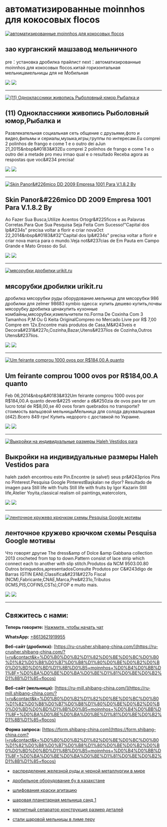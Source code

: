 # автоматизированные moinnhos для кокосовых flocos

<a href="https://swt.shibang-china.com/?n=lxq&l=ru&img&k=%D0%B0%D0%B2%D1%82%D0%BE%D0%BC%D0%B0%D1%82%D0%B8%D0%B7%D0%B8%D1%80%D0%BE%D0%B2%D0%B0%D0%BD%D0%BD%D1%8B%D0%B5+moinnhos+%D0%B4%D0%BB%D1%8F+%D0%BA%D0%BE%D0%BA%D0%BE%D1%81%D0%BE%D0%B2%D1%8B%D1%85+flocos" target="_blank">![автоматизированные moinnhos для кокосовых flocos](http://static.shibang-china.com/all-800x300/815.jpg)</a>

## зао курганский машзавод мельничного
pre：установка дробилка прайлист next：автоматизированные moinnhos для кокосовых flocos.китай горизонтальная мельницамельницы для не Мобильная


<a href="https://whatsapp.shibangsoft.com/WhatsApp.php" target="_blank" title="WhatsApp">![](http://static.shibang-china.com/icon/whatsapp.png)</a> <a href="https://swt.shibang-china.com/?n=lxq&l=ru&icon&k=%D0%B0%D0%B2%D1%82%D0%BE%D0%BC%D0%B0%D1%82%D0%B8%D0%B7%D0%B8%D1%80%D0%BE%D0%B2%D0%B0%D0%BD%D0%BD%D1%8B%D0%B5+moinnhos+%D0%B4%D0%BB%D1%8F+%D0%BA%D0%BE%D0%BA%D0%BE%D1%81%D0%BE%D0%B2%D1%8B%D1%85+flocos" target="_blank">![](http://static.shibang-china.com/icon/chat-ru.png)</a>

---

<a href="https://swt.shibang-china.com/?n=lxq&l=ru&img&k=%D0%B0%D0%B2%D1%82%D0%BE%D0%BC%D0%B0%D1%82%D0%B8%D0%B7%D0%B8%D1%80%D0%BE%D0%B2%D0%B0%D0%BD%D0%BD%D1%8B%D0%B5+moinnhos+%D0%B4%D0%BB%D1%8F+%D0%BA%D0%BE%D0%BA%D0%BE%D1%81%D0%BE%D0%B2%D1%8B%D1%85+flocos" target="_blank">![(11) Одноклассники живопись Рыболовный юмор,Рыбалка и](http://static.shibang-china.com/all-800x300/330.jpg)</a>

## (11) Одноклассники живопись Рыболовный юмор,Рыбалка и
Развлекательная социальная сеть общение с друзьями,фото и видео,фильмы и сериалы,музыка,игры,группы по интересам.Eu comprei 2 polinhos de frango e come 1 e o outro dei aJun 21,2015&nbsp&#0183&#32Eu comprei 2 polinhos de frango e come 1 e o outro dei a metade pro meu irmao qual e o resultado Receba agora as respostas que voc&#234 precisa!


<a href="https://whatsapp.shibangsoft.com/WhatsApp.php" target="_blank" title="WhatsApp">![](http://static.shibang-china.com/icon/whatsapp.png)</a> <a href="https://swt.shibang-china.com/?n=lxq&l=ru&icon&k=%D0%B0%D0%B2%D1%82%D0%BE%D0%BC%D0%B0%D1%82%D0%B8%D0%B7%D0%B8%D1%80%D0%BE%D0%B2%D0%B0%D0%BD%D0%BD%D1%8B%D0%B5+moinnhos+%D0%B4%D0%BB%D1%8F+%D0%BA%D0%BE%D0%BA%D0%BE%D1%81%D0%BE%D0%B2%D1%8B%D1%85+flocos" target="_blank">![](http://static.shibang-china.com/icon/chat-ru.png)</a>

---

<a href="https://swt.shibang-china.com/?n=lxq&l=ru&img&k=%D0%B0%D0%B2%D1%82%D0%BE%D0%BC%D0%B0%D1%82%D0%B8%D0%B7%D0%B8%D1%80%D0%BE%D0%B2%D0%B0%D0%BD%D0%BD%D1%8B%D0%B5+moinnhos+%D0%B4%D0%BB%D1%8F+%D0%BA%D0%BE%D0%BA%D0%BE%D1%81%D0%BE%D0%B2%D1%8B%D1%85+flocos" target="_blank">![Skin Panor&#226mico DD 2009‏ Empresa 1001 Para V.1.8.2 By](http://static.shibang-china.com/all-800x300/632.jpg)</a>

## Skin Panor&#226mico DD 2009‏ Empresa 1001 Para V.1.8.2 By
Ao Fazer Sua Busca,Utilize Acentos Ortogr&#225ficos e as Palavras Corretas.Para Que Sua Pesquisa Seja Feita Com Sucesso!"Capital dos Ip&#234s" precisa voltar a florir e criar novaOct 22,2014&nbsp&#0183&#32"Capital dos Ip&#234s" precisa voltar a florir e criar nova marca para o mundo.Veja not&#237cias de Em Pauta em Campo Grande e Mato Grosso do Sul.


<a href="https://whatsapp.shibangsoft.com/WhatsApp.php" target="_blank" title="WhatsApp">![](http://static.shibang-china.com/icon/whatsapp.png)</a> <a href="https://swt.shibang-china.com/?n=lxq&l=ru&icon&k=%D0%B0%D0%B2%D1%82%D0%BE%D0%BC%D0%B0%D1%82%D0%B8%D0%B7%D0%B8%D1%80%D0%BE%D0%B2%D0%B0%D0%BD%D0%BD%D1%8B%D0%B5+moinnhos+%D0%B4%D0%BB%D1%8F+%D0%BA%D0%BE%D0%BA%D0%BE%D1%81%D0%BE%D0%B2%D1%8B%D1%85+flocos" target="_blank">![](http://static.shibang-china.com/icon/chat-ru.png)</a>

---

<a href="https://swt.shibang-china.com/?n=lxq&l=ru&img&k=%D0%B0%D0%B2%D1%82%D0%BE%D0%BC%D0%B0%D1%82%D0%B8%D0%B7%D0%B8%D1%80%D0%BE%D0%B2%D0%B0%D0%BD%D0%BD%D1%8B%D0%B5+moinnhos+%D0%B4%D0%BB%D1%8F+%D0%BA%D0%BE%D0%BA%D0%BE%D1%81%D0%BE%D0%B2%D1%8B%D1%85+flocos" target="_blank">![мясорубки дробилки urikit.ru](http://static.shibang-china.com/all-800x300/354.jpg)</a>

## мясорубки дробилки urikit.ru
дробилка мясорубки руды оборудование.мельница для мясорубки 986 дробилки для zelmer 98683 symbio одесса: купить дешево купить,почвы мясорубку дробилка ценакупить кухонные комбайны,мясорубки,измельчители по.Forma De Coxinha Com 3 Tamanhos P,M Ou G Keita OriginalCompreo no Mercado Livre por R$ 7,00 Compre em 12x.Encontre mais produtos de Casa,M&#243veis e Decora&#231&#227o,Cozinha,Bazar,Utens&#237lios de Cozinha,Outros Utens&#237lios.


<a href="https://whatsapp.shibangsoft.com/WhatsApp.php" target="_blank" title="WhatsApp">![](http://static.shibang-china.com/icon/whatsapp.png)</a> <a href="https://swt.shibang-china.com/?n=lxq&l=ru&icon&k=%D0%B0%D0%B2%D1%82%D0%BE%D0%BC%D0%B0%D1%82%D0%B8%D0%B7%D0%B8%D1%80%D0%BE%D0%B2%D0%B0%D0%BD%D0%BD%D1%8B%D0%B5+moinnhos+%D0%B4%D0%BB%D1%8F+%D0%BA%D0%BE%D0%BA%D0%BE%D1%81%D0%BE%D0%B2%D1%8B%D1%85+flocos" target="_blank">![](http://static.shibang-china.com/icon/chat-ru.png)</a>

---

<a href="https://swt.shibang-china.com/?n=lxq&l=ru&img&k=%D0%B0%D0%B2%D1%82%D0%BE%D0%BC%D0%B0%D1%82%D0%B8%D0%B7%D0%B8%D1%80%D0%BE%D0%B2%D0%B0%D0%BD%D0%BD%D1%8B%D0%B5+moinnhos+%D0%B4%D0%BB%D1%8F+%D0%BA%D0%BE%D0%BA%D0%BE%D1%81%D0%BE%D0%B2%D1%8B%D1%85+flocos" target="_blank">![Um feirante comprou 1000 ovos por R$184,00.A quanto](http://static.shibang-china.com/all-800x300/1170.jpg)</a>

## Um feirante comprou 1000 ovos por R$184,00.A quanto
Feb 06,2014&nbsp&#0183&#32Um feirante comprou 1000 ovos por R$184,00.A quanto dever&#225 vender a d&#250zia de ovos para ter um lucro total de R$8,00,se 40 ovos foram quebrados no transporte?стоимость вальцовой мельницыМельница для солода двухвальцовая (d42).Всего 849 грн! Купить недорого с доставкой по Украине.


<a href="https://whatsapp.shibangsoft.com/WhatsApp.php" target="_blank" title="WhatsApp">![](http://static.shibang-china.com/icon/whatsapp.png)</a> <a href="https://swt.shibang-china.com/?n=lxq&l=ru&icon&k=%D0%B0%D0%B2%D1%82%D0%BE%D0%BC%D0%B0%D1%82%D0%B8%D0%B7%D0%B8%D1%80%D0%BE%D0%B2%D0%B0%D0%BD%D0%BD%D1%8B%D0%B5+moinnhos+%D0%B4%D0%BB%D1%8F+%D0%BA%D0%BE%D0%BA%D0%BE%D1%81%D0%BE%D0%B2%D1%8B%D1%85+flocos" target="_blank">![](http://static.shibang-china.com/icon/chat-ru.png)</a>

---

<a href="https://swt.shibang-china.com/?n=lxq&l=ru&img&k=%D0%B0%D0%B2%D1%82%D0%BE%D0%BC%D0%B0%D1%82%D0%B8%D0%B7%D0%B8%D1%80%D0%BE%D0%B2%D0%B0%D0%BD%D0%BD%D1%8B%D0%B5+moinnhos+%D0%B4%D0%BB%D1%8F+%D0%BA%D0%BE%D0%BA%D0%BE%D1%81%D0%BE%D0%B2%D1%8B%D1%85+flocos" target="_blank">![Выкройки на индивидуальные размеры Haleh Vestidos para](http://static.shibang-china.com/all-800x300/383.jpg)</a>

## Выкройки на индивидуальные размеры Haleh Vestidos para
haleh zadeh encontrou este Pin.Encontre (e salve!) seus pr&#243prios Pins no Pinterest.Pesquisa Google PinterestBaşkaları ne diyor? Resultado de imagen para Still life with fruits Still life with fruits by Igor Kazarin Still life,Atelier Yoyita,classical realism oil paintings,watercolors,


<a href="https://whatsapp.shibangsoft.com/WhatsApp.php" target="_blank" title="WhatsApp">![](http://static.shibang-china.com/icon/whatsapp.png)</a> <a href="https://swt.shibang-china.com/?n=lxq&l=ru&icon&k=%D0%B0%D0%B2%D1%82%D0%BE%D0%BC%D0%B0%D1%82%D0%B8%D0%B7%D0%B8%D1%80%D0%BE%D0%B2%D0%B0%D0%BD%D0%BD%D1%8B%D0%B5+moinnhos+%D0%B4%D0%BB%D1%8F+%D0%BA%D0%BE%D0%BA%D0%BE%D1%81%D0%BE%D0%B2%D1%8B%D1%85+flocos" target="_blank">![](http://static.shibang-china.com/icon/chat-ru.png)</a>

---

<a href="https://swt.shibang-china.com/?n=lxq&l=ru&img&k=%D0%B0%D0%B2%D1%82%D0%BE%D0%BC%D0%B0%D1%82%D0%B8%D0%B7%D0%B8%D1%80%D0%BE%D0%B2%D0%B0%D0%BD%D0%BD%D1%8B%D0%B5+moinnhos+%D0%B4%D0%BB%D1%8F+%D0%BA%D0%BE%D0%BA%D0%BE%D1%81%D0%BE%D0%B2%D1%8B%D1%85+flocos" target="_blank">![ленточное кружево крючком схемы Pesquisa Google мотивы](http://static.shibang-china.com/all-800x300/1377.jpg)</a>

## ленточное кружево крючком схемы Pesquisa Google мотивы
Что говорят другие The dress&amp of Dolce &amp Gabbana collection 2013 crocheted from top to down.Pattern consist of lace strip which connect each to another with slip stitch.Produtos da NCM 9503.00.80 Outros brinquedos,apresentadosConsulte Produtos por C&#243digo de Barras (GTIN EAN),Classifica&#231&#227o Fiscal (NCM),Fabricante,CNAE,Marca,Pre&#231o,Tributos (ICMS,PIS,COFINS,CSTs),CFOP e muito mais.


<a href="https://whatsapp.shibangsoft.com/WhatsApp.php" target="_blank" title="WhatsApp">![](http://static.shibang-china.com/icon/whatsapp.png)</a> <a href="https://swt.shibang-china.com/?l=ru&icon&k=%D0%B0%D0%B2%D1%82%D0%BE%D0%BC%D0%B0%D1%82%D0%B8%D0%B7%D0%B8%D1%80%D0%BE%D0%B2%D0%B0%D0%BD%D0%BD%D1%8B%D0%B5+moinnhos+%D0%B4%D0%BB%D1%8F+%D0%BA%D0%BE%D0%BA%D0%BE%D1%81%D0%BE%D0%B2%D1%8B%D1%85+flocos" target="_blank">![](http://static.shibang-china.com/icon/chat-ru.png)</a>

---
## Свяжитесь с нами:

**Теперь говорите:** [Нажмите, чтобы начать чат](https://swt.shibang-china.com?l=ru&contact&k=%D0%B0%D0%B2%D1%82%D0%BE%D0%BC%D0%B0%D1%82%D0%B8%D0%B7%D0%B8%D1%80%D0%BE%D0%B2%D0%B0%D0%BD%D0%BD%D1%8B%D0%B5+moinnhos+%D0%B4%D0%BB%D1%8F+%D0%BA%D0%BE%D0%BA%D0%BE%D1%81%D0%BE%D0%B2%D1%8B%D1%85+flocos)

**WhatsApp:**  [+8613621919955](https://whatsapp.shibangsoft.com/WhatsApp.php)

**Веб-сайт (дробилка):** [https://ru-crusher.shibang-china.com/](https://ru-crusher.shibang-china.com/?l=ru&contact&k=%D0%B0%D0%B2%D1%82%D0%BE%D0%BC%D0%B0%D1%82%D0%B8%D0%B7%D0%B8%D1%80%D0%BE%D0%B2%D0%B0%D0%BD%D0%BD%D1%8B%D0%B5+moinnhos+%D0%B4%D0%BB%D1%8F+%D0%BA%D0%BE%D0%BA%D0%BE%D1%81%D0%BE%D0%B2%D1%8B%D1%85+flocos)

**Веб-сайт (мельница):** [https://ru-mill.shibang-china.com/](https://ru-mill.shibang-china.com/?l=ru&contact&k=%D0%B0%D0%B2%D1%82%D0%BE%D0%BC%D0%B0%D1%82%D0%B8%D0%B7%D0%B8%D1%80%D0%BE%D0%B2%D0%B0%D0%BD%D0%BD%D1%8B%D0%B5+moinnhos+%D0%B4%D0%BB%D1%8F+%D0%BA%D0%BE%D0%BA%D0%BE%D1%81%D0%BE%D0%B2%D1%8B%D1%85+flocos)

**Форма запроса:** [https://form.shibang-china.com](https://form.shibang-china.com?l=ru&contact&k=%D0%B0%D0%B2%D1%82%D0%BE%D0%BC%D0%B0%D1%82%D0%B8%D0%B7%D0%B8%D1%80%D0%BE%D0%B2%D0%B0%D0%BD%D0%BD%D1%8B%D0%B5+moinnhos+%D0%B4%D0%BB%D1%8F+%D0%BA%D0%BE%D0%BA%D0%BE%D1%81%D0%BE%D0%B2%D1%8B%D1%85+flocos)

* [распределение железной руды и черной металлургии в мире](../52/%D1%80%D0%B0%D1%81%D0%BF%D1%80%D0%B5%D0%B4%D0%B5%D0%BB%D0%B5%D0%BD%D0%B8%D0%B5%20%D0%B6%D0%B5%D0%BB%D0%B5%D0%B7%D0%BD%D0%BE%D0%B9%20%D1%80%D1%83%D0%B4%D1%8B%20%D0%B8%20%D1%87%D0%B5%D1%80%D0%BD%D0%BE%D0%B9%20%D0%BC%D0%B5%D1%82%D0%B0%D0%BB%D0%BB%D1%83%D1%80%D0%B3%D0%B8%D0%B8%20%D0%B2%20%D0%BC%D0%B8%D1%80%D0%B5.md)

* [дробильное оборудование бу в казахстане](../52/%D0%B4%D1%80%D0%BE%D0%B1%D0%B8%D0%BB%D1%8C%D0%BD%D0%BE%D0%B5%20%D0%BE%D0%B1%D0%BE%D1%80%D1%83%D0%B4%D0%BE%D0%B2%D0%B0%D0%BD%D0%B8%D0%B5%20%D0%B1%D1%83%20%D0%B2%20%D0%BA%D0%B0%D0%B7%D0%B0%D1%85%D1%81%D1%82%D0%B0%D0%BD%D0%B5.md)

* [шлифования краски агитацию](../54/%D1%88%D0%BB%D0%B8%D1%84%D0%BE%D0%B2%D0%B0%D0%BD%D0%B8%D1%8F%20%D0%BA%D1%80%D0%B0%D1%81%D0%BA%D0%B8%20%D0%B0%D0%B3%D0%B8%D1%82%D0%B0%D1%86%D0%B8%D1%8E.md)

* [шаровая планетарная мельница санд 1](../56/%D1%88%D0%B0%D1%80%D0%BE%D0%B2%D0%B0%D1%8F%20%D0%BF%D0%BB%D0%B0%D0%BD%D0%B5%D1%82%D0%B0%D1%80%D0%BD%D0%B0%D1%8F%20%D0%BC%D0%B5%D0%BB%D1%8C%D0%BD%D0%B8%D1%86%D0%B0%20%D1%81%D0%B0%D0%BD%D0%B4%201.md)

* [магнитный сепаратор конструкция размер деталей](../51/%D0%BC%D0%B0%D0%B3%D0%BD%D0%B8%D1%82%D0%BD%D1%8B%D0%B9%20%D1%81%D0%B5%D0%BF%D0%B0%D1%80%D0%B0%D1%82%D0%BE%D1%80%20%D0%BA%D0%BE%D0%BD%D1%81%D1%82%D1%80%D1%83%D0%BA%D1%86%D0%B8%D1%8F%20%D1%80%D0%B0%D0%B7%D0%BC%D0%B5%D1%80%20%D0%B4%D0%B5%D1%82%D0%B0%D0%BB%D0%B5%D0%B9.md)

* [стали шаровой мельницы в лиме перу](../60/%D1%81%D1%82%D0%B0%D0%BB%D0%B8%20%D1%88%D0%B0%D1%80%D0%BE%D0%B2%D0%BE%D0%B9%20%D0%BC%D0%B5%D0%BB%D1%8C%D0%BD%D0%B8%D1%86%D1%8B%20%D0%B2%20%D0%BB%D0%B8%D0%BC%D0%B5%20%D0%BF%D0%B5%D1%80%D1%83.md)